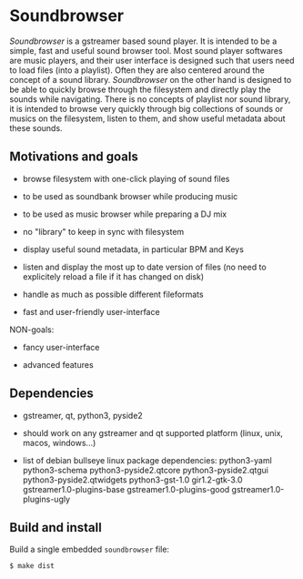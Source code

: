 # Soundbrowser

*Soundbrowser* is a gstreamer based sound player. It is intended to be
a simple, fast and useful sound browser tool. Most sound player
softwares are music players, and their user interface is designed such
that users need to load files (into a playlist). Often they are also
centered around the concept of a sound library. *Soundbrowser* on the
other hand is designed to be able to quickly browse through the
filesystem and directly play the sounds while navigating. There is no
concepts of playlist nor sound library, it is intended to browse very
quickly through big collections of sounds or musics on the filesystem,
listen to them, and show useful metadata about these sounds.

## Motivations and goals

* browse filesystem with one-click playing of sound files

* to be used as soundbank browser while producing music

* to be used as music browser while preparing a DJ mix

* no "library" to keep in sync with filesystem

* display useful sound metadata, in particular BPM and Keys

* listen and display the most up to date version of files (no need to
  explicitely reload a file if it has changed on disk)

* handle as much as possible different fileformats

* fast and user-friendly user-interface

NON-goals:

* fancy user-interface

* advanced features

## Dependencies

* gstreamer, qt, python3, pyside2

* should work on any gstreamer and qt supported platform (linux, unix,
  macos, windows...)

* list of debian bullseye linux package dependencies: python3-yaml
  python3-schema python3-pyside2.qtcore python3-pyside2.qtgui
  python3-pyside2.qtwidgets python3-gst-1.0 gir1.2-gtk-3.0
  gstreamer1.0-plugins-base gstreamer1.0-plugins-good
  gstreamer1.0-plugins-ugly

## Build and install

Build a single embedded `soundbrowser` file:

    $ make dist
